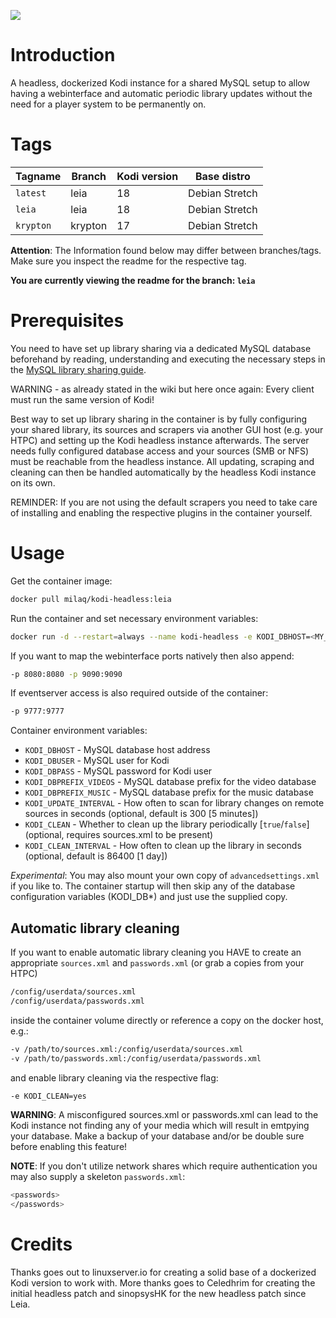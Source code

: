 [![](http://kodi.wiki/images/4/43/Side-by-side-dark-transparent.png)](https://kodi.tv/)

# Introduction
A headless, dockerized Kodi instance for a shared MySQL setup to allow having a webinterface and automatic periodic library updates without the need for a player system to be permanently on.

# Tags

| Tagname              | Branch      | Kodi version | Base distro          |
|----------------------|-------------|--------------|----------------------|
| `latest`             | leia        | 18           | Debian Stretch       |
| `leia`               | leia        | 18           | Debian Stretch       |
| `krypton`            | krypton     | 17           | Debian Stretch       |

**Attention**: The Information found below may differ between branches/tags. Make sure you inspect the readme for the respective tag.

__You are currently viewing the readme for the branch: `leia`__

# Prerequisites
You need to have set up library sharing via a dedicated MySQL database beforehand by reading, understanding and executing the necessary steps in the [MySQL library sharing guide](http://kodi.wiki/view/MySQL).

WARNING - as already stated in the wiki but here once again: Every client must run the same version of Kodi!

Best way to set up library sharing in the container is by fully configuring your shared library, its sources and scrapers via another GUI host (e.g. your HTPC) and setting up the Kodi headless instance afterwards.
The server needs fully configured database access and your sources (SMB or NFS) must be reachable from the headless instance.
All updating, scraping and cleaning can then be handled automatically by the headless Kodi instance on its own.

REMINDER: If you are not using the default scrapers you need to take care of installing and enabling the respective plugins in the container yourself.

# Usage

Get the container image:
```bash
docker pull milaq/kodi-headless:leia
```

Run the container and set necessary environment variables:
```bash
docker run -d --restart=always --name kodi-headless -e KODI_DBHOST=<MY_KODI_DBHOST> -e KODI_DBUSER=<MY_KODI_DBUSER> -e KODI_DBPASS=<MY_KODI_DBPASS> milaq/kodi-headless:leia
```

If you want to map the webinterface ports natively then also append:
```bash
-p 8080:8080 -p 9090:9090
```

If eventserver access is also required outside of the container:
```bash
-p 9777:9777
```

Container environment variables:

* `KODI_DBHOST` - MySQL database host address
* `KODI_DBUSER` - MySQL user for Kodi
* `KODI_DBPASS` - MySQL password for Kodi user
* `KODI_DBPREFIX_VIDEOS` - MySQL database prefix for the video database
* `KODI_DBPREFIX_MUSIC` - MySQL database prefix for the music database
* `KODI_UPDATE_INTERVAL` - How often to scan for library changes on remote sources in seconds (optional, default is 300 [5 minutes])
* `KODI_CLEAN` - Whether to clean up the library periodically [`true`/`false`] (optional, requires sources.xml to be present)
* `KODI_CLEAN_INTERVAL` - How often to clean up the library in seconds (optional, default is 86400 [1 day])

_Experimental_: You may also mount your own copy of `advancedsettings.xml` if you like to. The container startup will then skip any of the database configuration variables (KODI_DB*) and just use the supplied copy.

## Automatic library cleaning

If you want to enable automatic library cleaning you HAVE to create an appropriate `sources.xml` and `passwords.xml` (or grab a copies from your HTPC)
```bash
/config/userdata/sources.xml
/config/userdata/passwords.xml
```
inside the container volume directly or reference a copy on the docker host, e.g.:
```bash
-v /path/to/sources.xml:/config/userdata/sources.xml
-v /path/to/passwords.xml:/config/userdata/passwords.xml
```
and enable library cleaning via the respective flag:
```bash
-e KODI_CLEAN=yes
```

__WARNING__: A misconfigured sources.xml or passwords.xml can lead to the Kodi instance not finding any of your media which will result in emtpying your database. Make a backup of your database and/or be double sure before enabling this feature!

__NOTE__: If you don't utilize network shares which require authentication you may also supply a skeleton `passwords.xml`:
```bash
<passwords>
</passwords>
```

# Credits

Thanks goes out to linuxserver.io for creating a solid base of a dockerized Kodi version to work with.
More thanks goes to Celedhrim for creating the initial headless patch and sinopsysHK for the new headless patch since Leia.
